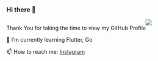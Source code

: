 ### Hi there 👋

<div style="display: flex; flex-direction: row;">
 <div class="col-6">
  <p>Thank You for taking the time to view my GitHub Profile</p>
  <p>🌱 I’m currently learning Flutter, Go</p>
  <p>📫 How to reach me: <a href="https://instagram.com/paratonsp/" target="blank">Instagram</a></p>
 </div>
 <div class="col-6">
  <img class="img" src="https://github-readme-stats.vercel.app/api/top-langs/?username=paratonsp&theme=radical&layout=compact" />
 </div>
</div>



